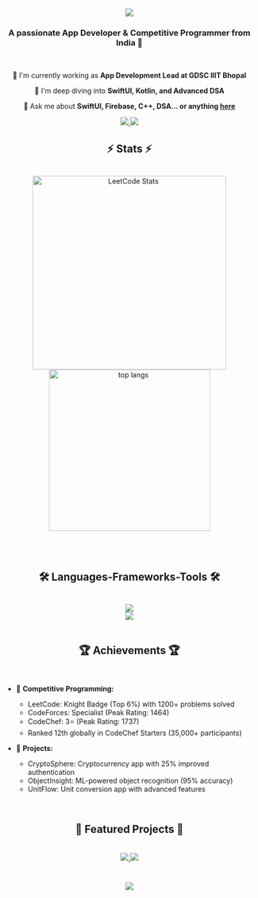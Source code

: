 <h1 align="center">
  <img src="https://readme-typing-svg.herokuapp.com/?font=Righteous&size=35&center=true&vCenter=true&width=500&height=70&duration=4000&lines=Hi+There!+👋;+I'm+Ankit+Kaushik!;" />
</h1>

<h3 align="center">A passionate App Developer & Competitive Programmer from India 🚀</h3>

<br/>

<div align="center">
 
 🔭 I'm currently working as **App Development Lead at GDSC IIIT Bhopal**
 
 🌱 I'm deep diving into **SwiftUI, Kotlin, and Advanced DSA**

 💬 Ask me about **SwiftUI, Firebase, C++, DSA... or anything [here](mailto:kaushikankit2021@gmail.com)**

 </div>
 
<div align="center"> 
  <a href="mailto:kaushikankit2021@gmail.com">
    <img src="https://img.shields.io/badge/Gmail-333333?style=for-the-badge&logo=gmail&logoColor=red" />
  </a>
  <a href="https://linkedin.com/in/your-linkedin" target="_blank">
    <img src="https://img.shields.io/badge/LinkedIn-0077B5?style=for-the-badge&logo=linkedin&logoColor=white" />
  </a>
</div>

<h2 align="center">⚡ Stats ⚡</h2>
<br>
<div align=center>
  <img width=390 src="https://leetcard.jacoblin.cool/AK200199?theme=dark&font=Noto%20Sans%20Math&ext=heatmap" alt="LeetCode Stats"/>
  <br/>
  <img width=325 align="center" src="https://github-readme-stats-salesp07.vercel.app/api/top-langs/?username=yourusername&hide=HTML&langs_count=8&layout=compact&theme=react&border_radius=10&size_weight=0.5&count_weight=0.5&exclude_repo=github-readme-stats" alt="top langs" />
</div>

<br/><br/>

<h2 align="center">🛠️ Languages-Frameworks-Tools 🛠️</h2>
<br/>
<div align="center">
    <img src="https://skillicons.dev/icons?i=swift,kotlin,cpp,python,java,firebase" /><br>
    <img src="https://skillicons.dev/icons?i=react,flutter,mysql,github,androidstudio,vscode" />
</div>

<br/>

<h2 align="center">🏆 Achievements 🏆</h2>
<br/>

- 🌟 **Competitive Programming:**
  - LeetCode: Knight Badge (Top 6%) with 1200+ problems solved
  - CodeForces: Specialist (Peak Rating: 1464)
  - CodeChef: 3⭐ (Peak Rating: 1737)
  - Ranked 12th globally in CodeChef Starters (35,000+ participants)

- 🚀 **Projects:**
  - CryptoSphere: Cryptocurrency app with 25% improved authentication
  - ObjectInsight: ML-powered object recognition (95% accuracy)
  - UnitFlow: Unit conversion app with advanced features

<br/>

<h2 align="center">📱 Featured Projects 📱</h2>
<br/>

<div align="center">
  <a href="https://github.com/yourusername/cryptosphere">
    <img src="https://github-readme-stats.vercel.app/api/pin/?username=yourusername&repo=cryptosphere&theme=react&border_color=61dafb&border_radius=10" />
  </a>
  <a href="https://github.com/yourusername/objectinsight">
    <img src="https://github-readme-stats.vercel.app/api/pin/?username=yourusername&repo=objectinsight&theme=react&border_color=61dafb&border_radius=10" />
  </a>
</div>

<br/>

<h3 align="center">
    <img src="https://readme-typing-svg.herokuapp.com/?font=Righteous&size=25&center=true&vCenter=true&width=500&height=70&duration=4000&lines=Thanks+for+visiting!+✌️;+Shoot+me+a+message+on+LinkedIn!;I'm+always+down+to+collab+:)">
</h3>
<br/>
